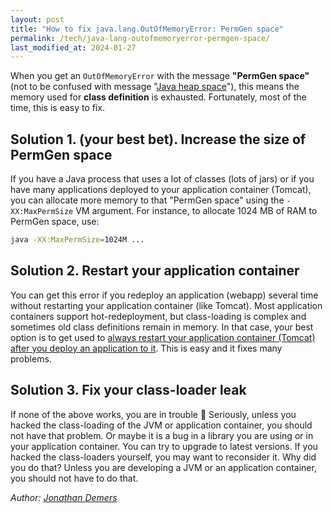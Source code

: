 ```yaml
---
layout: post
title: "How to fix java.lang.OutOfMemoryError: PermGen space"
permalink: /tech/java-lang-outofmemoryerror-permgen-space/
last_modified_at: 2024-01-27
---
```


When you get an `OutOfMemoryError` with the message **"PermGen space"** (not to be confused with message "[Java heap space](/tech/solve-java-lang-outofmemoryerror-java-heap-space/)"), this means the memory used for **class definition** is exhausted. Fortunately, most of the time, this is easy to fix.

## Solution 1. (your best bet). Increase the size of PermGen space

If you have a Java process that uses a lot of classes (lots of jars) or if you have many applications deployed to your application container (Tomcat), you can allocate more memory to that "PermGen space" using the `-XX:MaxPermSize` VM argument. For instance, to allocate 1024 MB of RAM to PermGen space, use:

```bash
java -XX:MaxPermSize=1024M ...
```

## Solution 2. Restart your application container

You can get this error if you redeploy an application (webapp) several time without restarting your application container (like Tomcat). Most application containers support hot-redeployment, but class-loading is complex and sometimes old class definitions remain in memory. In that case, your best option is to get used to <u>always restart your application container (Tomcat) after you deploy an application to it</u>. This is easy and it fixes many problems.

## Solution 3. Fix your class-loader leak

If none of the above works, you are in trouble 🙁 Seriously, unless you hacked the class-loading of the JVM or application container, you should not have that problem. Or maybe it is a bug in a library you are using or in your application container. You can try to upgrade to latest versions. If you hacked the class-loaders yourself, you may want to reconsider it. Why did you do that? Unless you are developing a JVM or an application container, you should not have to do that.

*Author: [Jonathan Demers](https://www.linkedin.com/in/jonathan-demers-ing/ "Jonathan Demers")*